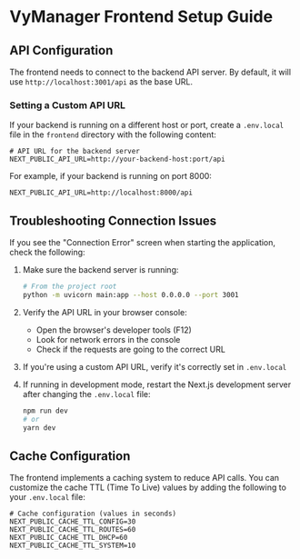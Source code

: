 # VyManager Frontend Setup Guide

## API Configuration

The frontend needs to connect to the backend API server. By default, it will use `http://localhost:3001/api` as the base URL.

### Setting a Custom API URL

If your backend is running on a different host or port, create a `.env.local` file in the `frontend` directory with the following content:

```
# API URL for the backend server
NEXT_PUBLIC_API_URL=http://your-backend-host:port/api
```

For example, if your backend is running on port 8000:

```
NEXT_PUBLIC_API_URL=http://localhost:8000/api
```

## Troubleshooting Connection Issues

If you see the "Connection Error" screen when starting the application, check the following:

1. Make sure the backend server is running:
   ```bash
   # From the project root
   python -m uvicorn main:app --host 0.0.0.0 --port 3001
   ```

2. Verify the API URL in your browser console:
   - Open the browser's developer tools (F12)
   - Look for network errors in the console
   - Check if the requests are going to the correct URL

3. If you're using a custom API URL, verify it's correctly set in `.env.local`

4. If running in development mode, restart the Next.js development server after changing the `.env.local` file:
   ```bash
   npm run dev
   # or
   yarn dev
   ```

## Cache Configuration

The frontend implements a caching system to reduce API calls. You can customize the cache TTL (Time To Live) values by adding the following to your `.env.local` file:

```
# Cache configuration (values in seconds)
NEXT_PUBLIC_CACHE_TTL_CONFIG=30
NEXT_PUBLIC_CACHE_TTL_ROUTES=60
NEXT_PUBLIC_CACHE_TTL_DHCP=60
NEXT_PUBLIC_CACHE_TTL_SYSTEM=10
``` 